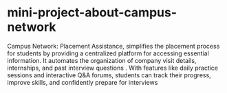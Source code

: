 # mini-project-about-campus-network
Campus Network: Placement Assistance, simplifies the placement process for students by providing a centralized platform for accessing essential information. It automates the organization of company visit details, internships, and past interview questions . With features like daily practice sessions and interactive Q&A forums, students can track their progress, improve skills, and confidently prepare for interviews
